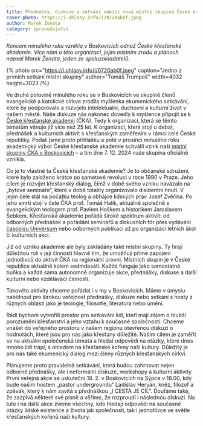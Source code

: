 ```yaml
---
title: Přednášky, diskuze a setkání nabízí nová místní skupina České křesťanské akademie v Boskovicích
cover-photo: https://i.ohlasy.info/i/0720ab0f.jpeg
author: Marek Ženata
category: zpravodajství
---
```


*Koncem minulého roku vznikla v Boskovicích odnož České křesťanské akademie. Více nám o této organizaci, jejím místním zrodu a plánech napsal Marek Ženata, jeden ze spoluzakladatelů.*

{% photo src="https://i.ohlasy.info/i/0720ab0f.jpeg" caption="Jedno z prvních setkání místní skupiny" author="Tomáš Trumpeš" width=4032 height=3023 /%}

Ve druhé polovině minulého roku se v Boskovicích ve skupině členů evangelické a katolické církve zrodila myšlenka ekumenického setkávání, které by podporovalo a rozvíjelo intelektuální, duchovní a kulturní život v našem městě. Naše diskuze nás nakonec dovedly k myšlence připojit se k [České křesťanské akademii](https://www.krestanskaakademie.cz) (ČKA). Tedy k organizaci, která se těmto tématům věnuje již více než 25 let. K organizaci, která stojí u debat, přednášek a kulturních aktivit s křesťanským zaměřením v rámci celé České republiky. Podali jsme proto přihlášku a poté v prosinci minulého roku akademický výbor České křesťanské akademie schválil vznik naší [místní skupiny ČKA v Boskovicích](https://www.facebook.com/cka.boskovice/) – a tím dne 7\. 12\. 2024 naše skupina oficiálně vznikla. 

Co je to vlastně ta Česká křesťanská akademie? Je to občanské sdružení, které bylo založeno krátce po sametové revoluci v roce 1990 v Praze. Jeho cílem je rozvíjet křesťanský dialog, čímž v době svého vzniku navázalo na „bytové semináře“, které v době totality organizovalo disidentní hnutí. V jejím čele stál na počátku teolog a obhájce lidských práv Josef Zvěřina. Po jeho smrti stojí v čele ČKA prof. Tomáš Halík, aktuálně společně s evangelickým teologem prof. Pavlem Hoškem a historikem Jaroslavem Šebkem. Křesťanská akademie pořádá široké spektrum aktivit: od odborných přednášek a pořádání seminářů a diskusních fór přes vydávání [časopisu Universum](https://www.krestanskaakademie.cz/casopis-universum/) nebo odborných publikací až po organizaci letních škol či kulturních akcí.

Již od vzniku akademie ale byly zakládány také místní skupiny. Ty hrají důležitou roli v její činnosti hlavně tím, že umožňují přímé zapojení jednotlivců do aktivit ČKA na regionální úrovni. Místních skupin je v České republice aktuálně kolem sedmdesáti. Každá funguje jako samostatná buňka a každá sama autonomně organizuje akce, přednášky, diskuse a další kulturní nebo vzdělávací činnosti.

Takovéto aktivity chceme pořádat i v my v Boskovicích. Máme v úmyslu nabídnout pro širokou veřejnost přednášky, diskuze nebo setkání s hosty z různých oblastí jako je teologie, filosofie, literatura nebo umění. 

Rádi bychom vytvořili prostor pro setkávání lidí, kteří mají zájem o hlubší porozumění křesťanství a jeho vztahu k současné společnosti. Chceme vnášet do veřejného prostoru v našem regionu otevřenou diskuzi o hodnotách, které jsou pro nás jako křesťany důležité. Naším cílem je zaměřit se na aktuální společenská témata a hledat odpovědi na otázky, které dnes mnoho lidí trápí, s ohledem na křesťanské kořeny naší kultury. Důležitý je pro nás také ekumenický dialog mezi členy různých křesťanských církví.

Plánujeme proto pravidelná setkávání, která budou zahrnovat nejen odborné přednášky, ale i neformální diskuze, workshopy a kulturní aktivity. První veřejná akce se uskuteční 18\. 2\. v Boskovicích na Sýpce v 18.00, kdy bude naším hostem „pastor undergroundu“ Ladislav Heryán, kněz, filozof a zpěvák, který k nám zavítá s přednáškou „I CESTA JE CÍL“. Doufáme také, že zazpívá některé své písně a věříme, že rozproudí i následnou diskuzi. Na tuto i na další akce zveme všechny, kdo hledají odpovědi na současné otázky lidské existence a života jak společnosti, tak i jednotlivce ve světle křesťanských kořenů naší kultury.